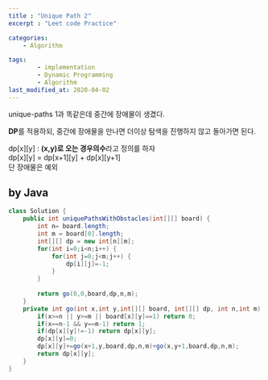 ```yaml
---
title : "Unique Path 2"
excerpt : "Leet code Practice"

categories:
    - Algorithm

tags:
        - implementation
        - Dynamic Programming
        - Algorithm
last_modified_at: 2020-04-02
---
```


unique-paths 1과 똑같은데 중간에 장애물이 생겼다.

**DP**를 적용하되, 중간에 장애물을 만나면 더이상 탐색을 진행하지 않고 돌아가면 된다.

dp[x][y] : **(x,y)로 오는 경우의수**라고 정의를 하자  
dp[x][y] = dp[x+1][y] + dp[x][y+1]  
단 장애물은 예외  

## by Java

```java
class Solution {
    public int uniquePathsWithObstacles(int[][] board) {
        int n= board.length;
        int m = board[0].length;
        int[][] dp = new int[n][m];
        for(int i=0;i<n;i++) {
            for(int j=0;j<m;j++) {
                dp[i][j]=-1;
            }
        }
        
        return go(0,0,board,dp,n,m);
    }
    private int go(int x,int y,int[][] board, int[][] dp, int n,int m) {
        if(x>=n || y>=m || board[x][y]==1) return 0;
        if(x==n-1 && y==m-1) return 1;
        if(dp[x][y]!=-1) return dp[x][y];
        dp[x][y]=0;
        dp[x][y]+=go(x+1,y,board,dp,n,m)+go(x,y+1,board,dp,n,m);
        return dp[x][y];
    }
}
```
